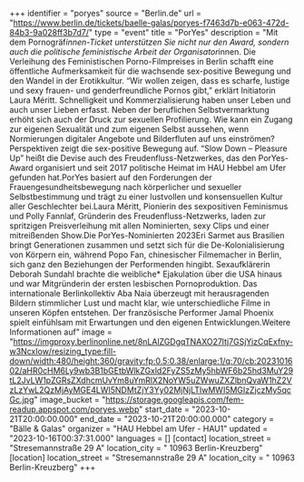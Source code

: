 +++
identifier = "poryes"
source = "Berlin.de"
url = "https://www.berlin.de/tickets/baelle-galas/poryes-f7463d7b-e063-472d-84b3-9a028ff3b7d7/"
type = "event"
title = "PorYes"
description = "Mit dem Pornogräf*innen-Ticket unterstützen Sie nicht nur den Award, sondern auch die politische feministische Arbeit der Organisator*innen. Die Verleihung des Feministischen Porno-Filmpreises in Berlin schafft eine öffentliche Aufmerksamkeit für die wachsende sex-positive Bewegung und den Wandel in der Erotikkultur. “Wir wollen zeigen, dass es scharfe, lustige und sexy frauen- und genderfreundliche Pornos gibt,” erklärt Initiatorin Laura Méritt. Schnelligkeit und Kommerzialisierung haben unser Leben und auch unser Lieben erfasst. Neben der beruflichen Selbstvermarktung erhöht sich auch der Druck zur sexuellen Profilierung. Wie kann ein Zugang zur eigenen Sexualität und zum eigenen Selbst aussehen, wenn Normierungen digitaler Angebote und Bilderfluten auf uns einströmen? Perspektiven zeigt die sex-positive Bewegung auf. “Slow Down – Pleasure Up” heißt die Devise auch des Freudenfluss-Netzwerkes, das den PorYes-Award organisiert und seit 2017 politische Heimat im HAU Hebbel am Ufer gefunden hat.PorYes basiert auf den Forderungen der Frauengesundheitsbewegung nach körperlicher und sexueller Selbstbestimmung und trägt zu einer lustvollen und konsensuellen Kultur aller Geschlechter bei.Laura Méritt, Pionierin des sexpositiven Feminismus und Polly Fannlaf, Gründerin des Freudenfluss-Netzwerks, laden zur spritzigen Preisverleihung mit allen Nominierten, sexy Clips und einer mitreißenden Show.Die PorYes-Nominierten 2023Eri Sarmet aus Brasilien bringt Generationen zusammen und setzt sich für die De-Kolonialisierung von Körpern ein, während Popo Fan, chinesischer Filmemacher in Berlin, sich ganz den Beziehungen der Performenden hingibt. Sexaufklärerin Deborah Sundahl brachte die weibliche* Ejakulation über die USA hinaus und war Mitgründerin der ersten lesbischen Pornoproduktion. Das internationale Berlinkollektiv Aba Naia überzeugt mit herausragenden Bildern stimmlicher Lust und macht klar, wie unterschiedliche Filme in unseren Köpfen entstehen. Der französische Performer Jamal Phoenix spielt einfühlsam mit Erwartungen und den eigenen Entwicklungen.Weitere Informationen auf"
image = "https://imgproxy.berlinonline.net/8nLAlZGDgqTNAXO27ltj7GSjYizCqExfny-w3NcxIow/resizing_type:fill-down/width:480/height:360/gravity:fp:0.5:0.38/enlarge:1/q:70/cb:2023101602/aHR0cHM6Ly9wb3B1bGEtbWlkZGxld2FyZS5zMy5hbWF6b25hd3MuY29tL2JvLW1pZGRsZXdhcmUvYm8uYmRlX2NoYW5uZWwuZXZlbnQvaW1hZ2VzLzYwL2QzMjAyMGE4LWI5NDMtZjY3Yy02MjNjLTIwMWI5MGIzZjczMy5qcGc.jpg"
image_bucket = "https://storage.googleapis.com/fem-readup.appspot.com/poryes.webp"
start_date = "2023-10-21T20:00:00.000"
end_date = "2023-10-21T20:00:00.000"
category = "Bälle & Galas"
organizer = "HAU Hebbel am Ufer - HAU1"
updated = "2023-10-16T00:37:31.000"
languages = []
[contact]
location_street = "Stresemannstraße 29 A"
location_city = " 10963 Berlin-Kreuzberg"
[location]
location_street = "Stresemannstraße 29 A"
location_city = " 10963 Berlin-Kreuzberg"
+++